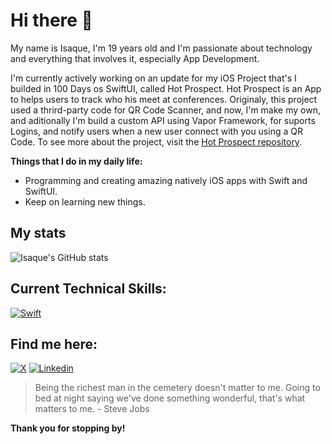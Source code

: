 # Hi there 👋

My name is Isaque, I'm 19 years old and I'm passionate about technology and everything that involves it, especially App Development.

I'm currently actively working on an update for my iOS Project that's I builded in 100 Days os SwiftUI, called Hot Prospect. Hot Prospect is an App to helps users to track who his meet at conferences. Originaly, this project used a thrird-party code for QR Code Scanner, and now, I'm make my own, and aditionally I'm build a custom API using Vapor Framework, for suports Logins, and notify users when a new user connect with you using a QR Code.
To see more about the project, visit the [Hot Prospect repository](https://github.com/isaqueDaSilva/HotProspect).

**Things that I do in my daily life:**
* Programming and creating amazing natively iOS apps with Swift and SwiftUI.
* Keep on learning new things.

## My stats
![Isaque's GitHub stats](https://github-readme-stats.vercel.app/api?username=isaqueDaSilva&show_icons=true&theme=radical)

## Current Technical Skills:
[![Swift](https://skillicons.dev/icons?i=swift)](https://www.swift.org)

## Find me here:
[![X](https://skillicons.dev/icons?i=twitter)](https://x.com/dev_zaquin?s=21)
[![Linkedin](https://skillicons.dev/icons?i=linkedin)](https://www.linkedin.com/in/isaque-da-silva-b5870329a?utm_source=share&utm_campaign=share_via&utm_content=profile&utm_medium=ios_app)

> Being the richest man in the cemetery doesn't matter to me. Going to bed at night saying we've done something wonderful, that's what matters to me. - Steve Jobs
> 
**Thank you for stopping by!**
<!--
**isaqueDaSilva/isaqueDaSilva** is a ✨ _special_ ✨ repository because its `README.md` (this file) appears on your GitHub profile.

Here are some ideas to get you started:

- 🔭 I’m currently working on ...
- 🌱 I’m currently learning ...
- 👯 I’m looking to collaborate on ...
- 🤔 I’m looking for help with ...
- 💬 Ask me about ...
- 📫 How to reach me: ...
- 😄 Pronouns: ...
- ⚡ Fun fact: ...
-->

